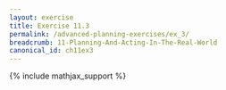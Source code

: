 ```yaml
---
layout: exercise
title: Exercise 11.3
permalink: /advanced-planning-exercises/ex_3/
breadcrumb: 11-Planning-And-Acting-In-The-Real-World
canonical_id: ch11ex3
---
```


{% include mathjax_support %}
